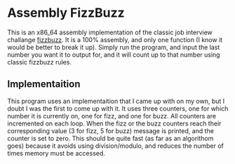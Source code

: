 # Assembly FizzBuzz
This is an x86_64 assembly implementation of the classic job interview challange 
[fizzbuzz](https://en.wikipedia.org/wiki/Fizz_buzz). It is a 100% assembly, and 
only one function (I know it would be better to break it up). Simply run the 
program, and input the last number you want it to output for, and it will count 
up to that number using classic fizzbuzz rules.

## Implementaition
This program uses an implementaition that I came up with on my own, but I doubt
I was the first to come up with it. It uses three counters, one for which number
it is currently on, one for fizz, and one for buzz. All counters are incremented 
on each loop. When the fizz or the buzz counters reach their corresponding value
(3 for fizz, 5 for buzz) message is printed, and the counter is set to zero. This 
should be quite fast (as far as an algorithom goes) because it avoids using
division/modulo, and reduces the number of times memory must be accessed.

